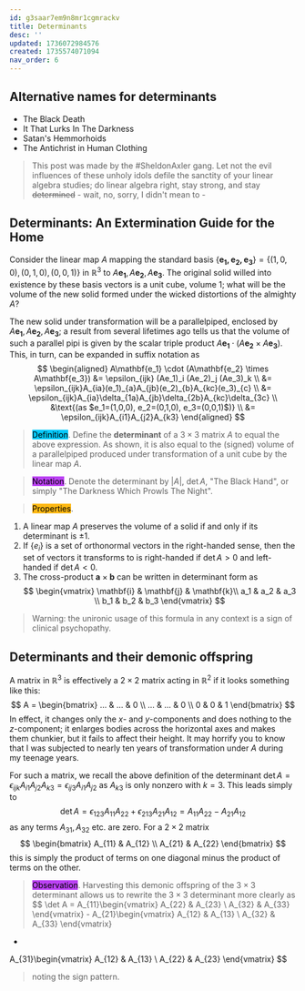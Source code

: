 ```yaml
---
id: g3saar7em9n8mr1cgmrackv
title: Determinants
desc: ''
updated: 1736072984576
created: 1735574071094
nav_order: 6
---
```

## Alternative names for determinants
- The Black Death
- It That Lurks In The Darkness
- Satan's Hemmorhoids
- The Antichrist in Human Clothing 
> This post was made by the #SheldonAxler gang. Let not the evil influences of these unholy idols defile the sanctity of your linear algebra studies; do linear algebra right, stay strong, and stay ~~determined~~ - wait, no, sorry, I didn't mean to -

## Determinants: An Extermination Guide for the Home

Consider the linear map $A$ mapping the standard basis $\{\mathbf{e_1, e_2, e_3}\} = \{(1,0,0),(0,1,0),(0,0,1)\}$ in $\mathbb{R}^3$ to $A\mathbf{e_1}, A\mathbf{e_2}, A\mathbf{e_3}$. The original solid willed into existence by these basis vectors is a unit cube, volume 1; what will be the volume of the new solid formed under the wicked distortions of the almighty $A$?

The new solid under transformation will be a parallelpiped, enclosed by $A\mathbf{e_1}, A\mathbf{e_2}, A\mathbf{e_3}$; a result from several lifetimes ago tells us that the volume of such a parallel pipi is given by the scalar triple product $A\mathbf{e_1} \cdot (A\mathbf{e_2} \times A\mathbf{e_3})$. This, in turn, can be expanded in suffix notation as
$$
\begin{aligned}
A\mathbf{e_1} \cdot (A\mathbf{e_2} \times A\mathbf{e_3}) &= \epsilon_{ijk} (Ae_1)_i (Ae_2)_j (Ae_3)_k \\
&= \epsilon_{ijk}A_{ia}(e_1)_{a}A_{jb}(e_2)_{b}A_{kc}(e_3)_{c} \\
&= \epsilon_{ijk}A_{ia}\delta_{1a}A_{jb}\delta_{2b}A_{kc}\delta_{3c} \\
&\text{(as $e_1=(1,0,0), e_2=(0,1,0), e_3=(0,0,1)$)} \\
&= \epsilon_{ijk}A_{i1}A_{j2}A_{k3}
\end{aligned}
$$
> <span style="background-color: #03cafc; color: black;">Definition</span>. Define the **determinant** of a $3\times 3$ matrix $A$ to equal the above expression. As shown, it is also equal to the (signed) volume of a parallelpiped produced under transformation of a unit cube by the linear map $A$. 

> <span style="background-color: #bc42f5; color: black;">Notation</span>. Denote the determinant by $|A|$, $\det A$, "The Black Hand", or simply "The Darkness Which Prowls The Night".

> <span style="background-color: #ffb812; color: black;">Properties</span>.
1. A linear map $A$ preserves the volume of a solid if and only if its determinant is $\pm 1$.
2. If $\{e_i\}$ is a set of orthonormal vectors in the right-handed sense, then the set of vectors it transforms to is right-handed if $\det A > 0$ and left-handed if $\det A < 0$.
3. The cross-product $\mathbf{a} \times \mathbf{b}$ can be written in determinant form as 
$$
\begin{vmatrix}
\mathbf{i} & \mathbf{j} & \mathbf{k}\\
a_1 & a_2 & a_3 \\
b_1 & b_2 & b_3
\end{vmatrix}
$$
> Warning: the unironic usage of this formula in any context is a sign of clinical psychopathy.

## Determinants and their demonic offspring

A matrix in $\mathbb{R}^3$ is effectively a $2\times 2$ matrix acting in $\mathbb{R}^2$ if it looks something like this:
$$
A = \begin{bmatrix}
... & ... & 0 \\
... & ... & 0 \\
0 & 0 & 1
\end{bmatrix}
$$
In effect, it changes only the $x$- and $y$-components and does nothing to the $z$-component; it enlarges bodies across the horizontal axes and makes them chunkier, but it fails to affect their height. It may horrify you to know that I was subjected to nearly ten years of transformation under $A$ during my teenage years.

For such a matrix, we recall the above definition of the determinant 
$\det A = \epsilon_{ijk}A_{i1}A_{j2}A_{k3} = \epsilon_{ij3}A_{i1}A_{j2}$ as $A_{k3}$ is only nonzero with $k=3$. This leads simply to 
$$
\det A = \epsilon_{123}A_{11}A_{22} + \epsilon_{213}A_{21}A_{12} = A_{11}A_{22}-A_{21}A_{12}
$$
as any terms $A_{31}, A_{32}$ etc. are zero. For a $2 \times 2$ matrix
$$
\begin{bmatrix}
A_{11} & A_{12} \\
A_{21} & A_{22}
\end{bmatrix}
$$
this is simply the product of terms on one diagonal minus the product of terms on the other.

> <span style="background-color: #bc42f5; color: black;">Observation</span>. Harvesting this demonic offspring of the $3\times 3$ determinant allows us to rewrite the $3\times 3$ determinant more clearly as
$$
\det A = A_{11}\begin{vmatrix}
A_{22} & A_{23} \\
A_{32} & A_{33}
\end{vmatrix} -
A_{21}\begin{vmatrix}
A_{12} & A_{13} \\
A_{32} & A_{33}
\end{vmatrix}
+
A_{31}\begin{vmatrix}
A_{12} & A_{13} \\
A_{22} & A_{23}
\end{vmatrix}
$$
> noting the sign pattern.


